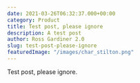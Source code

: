 ```yaml
---
date: 2021-03-26T06:32:37.000+00:00
category: Product
title: Test post, please ignore
description: A test post
author: Ross Gardiner 2.0
slug: test-post-please-ignore
featuredImage: "/images/char_stilton.png"
---
```


Test post, please ignore.
